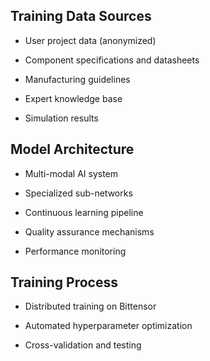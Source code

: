 ## Training Data Sources

  - User project data (anonymized)

  - Component specifications and datasheets

  - Manufacturing guidelines

  - Expert knowledge base

  - Simulation results

## Model Architecture

  - Multi-modal AI system

  - Specialized sub-networks

  - Continuous learning pipeline

  - Quality assurance mechanisms

  - Performance monitoring

## Training Process

  - Distributed training on Bittensor

  - Automated hyperparameter optimization

  - Cross-validation and testing
